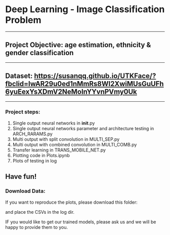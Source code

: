 # Deep Learning - Image Classification Problem

--------------------------------------------------------------------------------
## Project Objective: age estimation, ethnicity & gender classification
--------------------------------------------------------------------------------
## Dataset: https://susanqq.github.io/UTKFace/?fbclid=IwAR29u0ed1nMmRs8WI2XwiMUsGuUFh6yuEexYsXDmV2NeMoInYYvnPVmy0Uk
--------------------------------------------------------------------------------

### Project steps:
1. Single output neural networks in __init__.py 
2. Single output neural networks parameter and architecture testing in ARCH_RARAMS.py
3. Multi output with split convolution in MULTI_SEP.py
4. Multi output with combined convolution in MULTI_COMB.py
5. Transfer learning in TRANS_MOBILE_NET.py
6. Plotting code in Plots.ipynb
7. Plots of testing in log



 Have fun!
--------------------------------------------------------------------------------
### Download Data:
If you want to reproduce the plots, please download this folder:
  
  
and place the CSVs in the log dir. 
  
IF you would like to get our trained models, please ask us and we will be happy to provide them to you.
 
	

